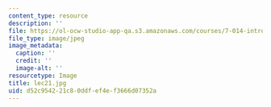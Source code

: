 ```yaml
---
content_type: resource
description: ''
file: https://ol-ocw-studio-app-qa.s3.amazonaws.com/courses/7-014-introductory-biology-spring-2005/d52c954221c80ddfef4ef3666d07352a_lec21.jpg
file_type: image/jpeg
image_metadata:
  caption: ''
  credit: ''
  image-alt: ''
resourcetype: Image
title: lec21.jpg
uid: d52c9542-21c8-0ddf-ef4e-f3666d07352a
---
```


